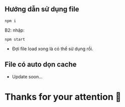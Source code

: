 ## Hướng dẫn sử dụng file
```
npm i
```
B2: nhập:
```
npm start
```
- Đợi file load xong là có thể sử dụng rồi.

## File có auto dọn cache

- Update soon...
# Thanks for your attention 💞

